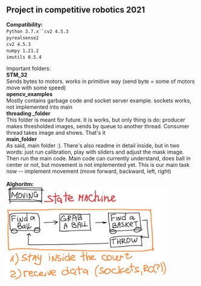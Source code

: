 ## Project in competitive robotics 2021
**Compatibility:**</br>
`Python 3.7.x``cv2 4.5.3`</br>
`pyrealsense2`</br>
`cv2 4.5.3`</br>
`numpy 1.21.2`</br>
`imutils 0.5.4`</br>

Important folders:</br>
**STM_32** </br>
Sends bytes to motors. works in primitive way (send byte = some of motors move with some speed) </br>
**opencv_examples** </br>
Mostly contains garbage code and socket server example. sockets works, not implemented into main </br>
**threading _folder** </br>
This folder is meant  for future. It is works, but only thing is do: producer makes thresholded images, sends by queue to another thread. Consumer thread takes image and shows. That's it </br>
**main_folder** </br>
As said, main folder :). There's also readme in detail inside, but in two words: just run calibration, play with sliders and adjust the mask image. Then run the main code. Main code can currently understand, does ball in center or not, but movement is not implemented yet. This is our main task now -- implement movement (move forward, backward, left, right) </br>
</br>
**Alghoritm:** </br>
<img src="/alghoritm.png" width=85% height="auto"/> </br>
</br>
